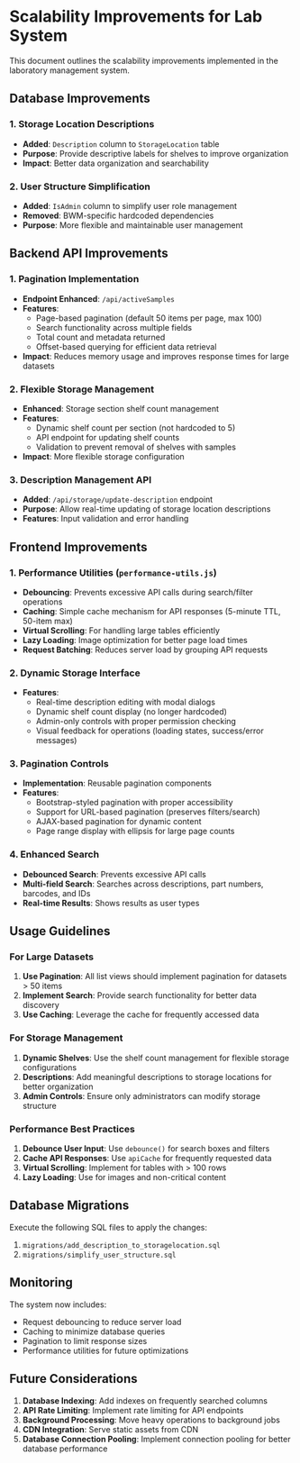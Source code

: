 # Scalability Improvements for Lab System

This document outlines the scalability improvements implemented in the laboratory management system.

## Database Improvements

### 1. Storage Location Descriptions
- **Added**: `Description` column to `StorageLocation` table
- **Purpose**: Provide descriptive labels for shelves to improve organization
- **Impact**: Better data organization and searchability

### 2. User Structure Simplification
- **Added**: `IsAdmin` column to simplify user role management
- **Removed**: BWM-specific hardcoded dependencies
- **Purpose**: More flexible and maintainable user management

## Backend API Improvements

### 1. Pagination Implementation
- **Endpoint Enhanced**: `/api/activeSamples`
- **Features**:
  - Page-based pagination (default 50 items per page, max 100)
  - Search functionality across multiple fields
  - Total count and metadata returned
  - Offset-based querying for efficient data retrieval
- **Impact**: Reduces memory usage and improves response times for large datasets

### 2. Flexible Storage Management
- **Enhanced**: Storage section shelf count management
- **Features**:
  - Dynamic shelf count per section (not hardcoded to 5)
  - API endpoint for updating shelf counts
  - Validation to prevent removal of shelves with samples
- **Impact**: More flexible storage configuration

### 3. Description Management API
- **Added**: `/api/storage/update-description` endpoint
- **Purpose**: Allow real-time updating of storage location descriptions
- **Features**: Input validation and error handling

## Frontend Improvements

### 1. Performance Utilities (`performance-utils.js`)
- **Debouncing**: Prevents excessive API calls during search/filter operations
- **Caching**: Simple cache mechanism for API responses (5-minute TTL, 50-item max)
- **Virtual Scrolling**: For handling large tables efficiently
- **Lazy Loading**: Image optimization for better page load times
- **Request Batching**: Reduces server load by grouping API requests

### 2. Dynamic Storage Interface
- **Features**:
  - Real-time description editing with modal dialogs
  - Dynamic shelf count display (no longer hardcoded)
  - Admin-only controls with proper permission checking
  - Visual feedback for operations (loading states, success/error messages)

### 3. Pagination Controls
- **Implementation**: Reusable pagination components
- **Features**:
  - Bootstrap-styled pagination with proper accessibility
  - Support for URL-based pagination (preserves filters/search)
  - AJAX-based pagination for dynamic content
  - Page range display with ellipsis for large page counts

### 4. Enhanced Search
- **Debounced Search**: Prevents excessive API calls
- **Multi-field Search**: Searches across descriptions, part numbers, barcodes, and IDs
- **Real-time Results**: Shows results as user types

## Usage Guidelines

### For Large Datasets
1. **Use Pagination**: All list views should implement pagination for datasets > 50 items
2. **Implement Search**: Provide search functionality for better data discovery
3. **Use Caching**: Leverage the cache for frequently accessed data

### For Storage Management
1. **Dynamic Shelves**: Use the shelf count management for flexible storage configurations
2. **Descriptions**: Add meaningful descriptions to storage locations for better organization
3. **Admin Controls**: Ensure only administrators can modify storage structure

### Performance Best Practices
1. **Debounce User Input**: Use `debounce()` for search boxes and filters
2. **Cache API Responses**: Use `apiCache` for frequently requested data
3. **Virtual Scrolling**: Implement for tables with > 100 rows
4. **Lazy Loading**: Use for images and non-critical content

## Database Migrations

Execute the following SQL files to apply the changes:

1. `migrations/add_description_to_storagelocation.sql`
2. `migrations/simplify_user_structure.sql`

## Monitoring

The system now includes:
- Request debouncing to reduce server load
- Caching to minimize database queries
- Pagination to limit response sizes
- Performance utilities for future optimizations

## Future Considerations

1. **Database Indexing**: Add indexes on frequently searched columns
2. **API Rate Limiting**: Implement rate limiting for API endpoints
3. **Background Processing**: Move heavy operations to background jobs
4. **CDN Integration**: Serve static assets from CDN
5. **Database Connection Pooling**: Implement connection pooling for better database performance